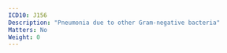 ```yaml
---
ICD10: J156
Description: "Pneumonia due to other Gram-negative bacteria"
Matters: No
Weight: 0
---
```


